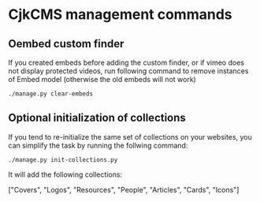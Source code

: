 # CjkCMS management commands

## Oembed custom finder
If you created embeds before adding the custom finder, or if vimeo does not display protected videos, run following command to remove instances of Embed model (otherwise the old embeds will not work)
```
./manage.py clear-embeds
```

## Optional initialization of collections
If you tend to re-initialize the same set of collections on your websites, you can simplify the task by running the follwing command:
```
./manage.py init-collections.py
```
It will add the following collections:

["Covers", "Logos", "Resources", "People", "Articles", "Cards", "Icons"]

